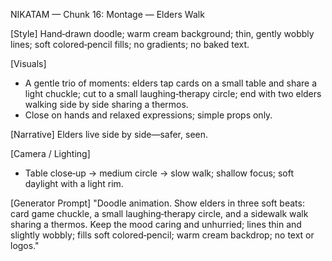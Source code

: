 NIKATAM — Chunk 16: Montage — Elders Walk

[Style]
Hand‑drawn doodle; warm cream background; thin, gently wobbly lines; soft colored‑pencil fills; no gradients; no baked text.

[Visuals]
- A gentle trio of moments: elders tap cards on a small table and share a light chuckle; cut to a small laughing‑therapy circle; end with two elders walking side by side sharing a thermos.
- Close on hands and relaxed expressions; simple props only.

[Narrative]
Elders live side by side—safer, seen.

[Camera / Lighting]
- Table close‑up → medium circle → slow walk; shallow focus; soft daylight with a light rim.

[Generator Prompt]
"Doodle animation. Show elders in three soft beats: card game chuckle, a small laughing‑therapy circle, and a sidewalk walk sharing a thermos. Keep the mood caring and unhurried; lines thin and slightly wobbly; fills soft colored‑pencil; warm cream backdrop; no text or logos."

 